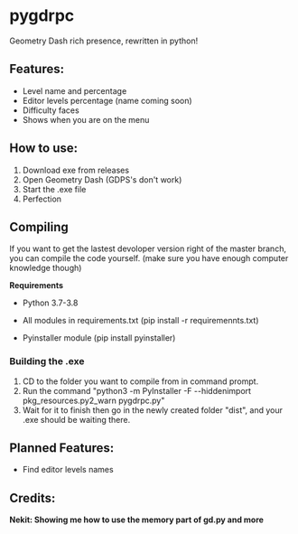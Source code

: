 # pygdrpc
 Geometry Dash rich presence, rewritten in python!
 ## Features:
 - Level name and percentage
 - Editor levels percentage (name coming soon)
 - Difficulty faces
 - Shows when you are on the menu
 ## How to use:
 1. Download exe from releases
 2. Open Geometry Dash (GDPS's don't work)
 3. Start the .exe file
 4. Perfection

 ## Compiling
 If you want to get the lastest devoloper version right of the master branch, you can compile the code yourself. (make sure you have enough computer knowledge though)

**Requirements**

- Python 3.7-3.8

- All modules in requirements.txt (pip install -r requiremennts.txt)

- Pyinstaller module (pip install pyinstaller)

 ### Building the .exe
1. CD to the folder you want to compile from in command prompt.
2. Run the command "python3 -m PyInstaller -F --hiddenimport pkg_resources.py2_warn pygdrpc.py"
3. Wait for it to finish then go in the newly created folder "dist", and your .exe should be waiting there.
 ## Planned Features:
 - Find editor levels names
 ## Credits:
**Nekit: Showing me how to use the memory part of gd.py and more**
